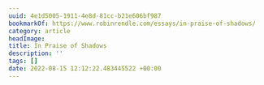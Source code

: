 ```yaml
---
uuid: 4e1d5005-1911-4e8d-81cc-b21e606bf987
bookmarkOf: https://www.robinrendle.com/essays/in-praise-of-shadows/
category: article
headImage:
title: In Praise of Shadows
description: ''
tags: []
date: 2022-08-15 12:12:22.483445522 +00:00
---
```

